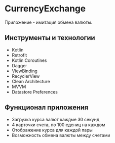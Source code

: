 # CurrencyExchange
Приложение - имитация обмена валюты.

## Инструменты и технологии
- Kotlin
- Retrofit
- Kotlin Coroutines
- Dagger
- ViewBinding
- RecyclerView
- Clean Architecture
- MVVM
- Datastore Preferences

## Функционал приложения
- Загрузка курса валют каждые 30 секунд
- 4 карточки счета, по 100 едениц на каждом
- Отображение курса для каждой пары
- Возможность обмена валюты между счетами

